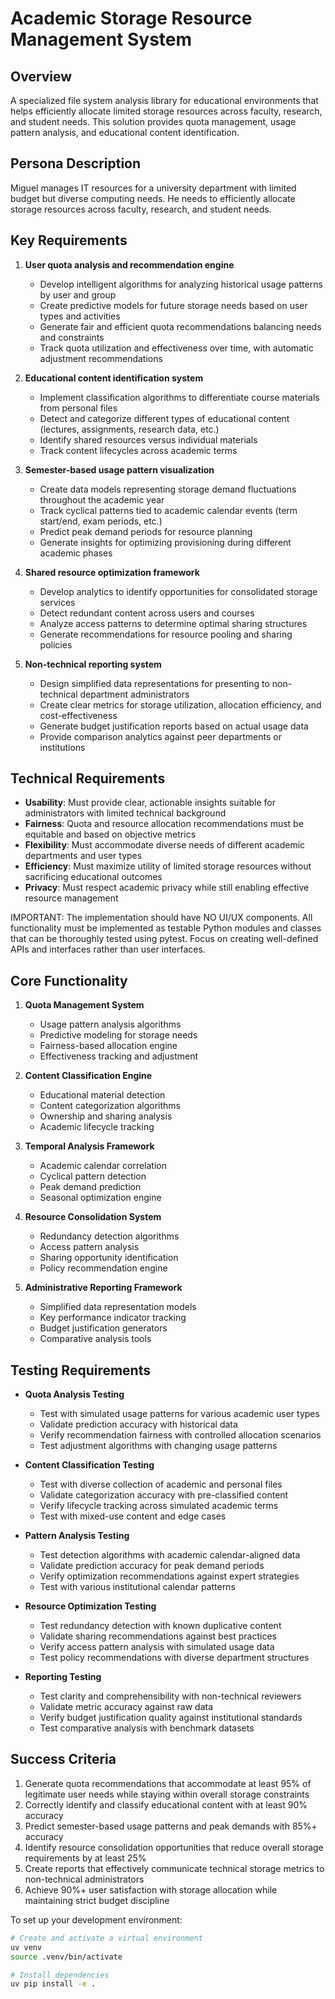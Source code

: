 # Academic Storage Resource Management System

## Overview
A specialized file system analysis library for educational environments that helps efficiently allocate limited storage resources across faculty, research, and student needs. This solution provides quota management, usage pattern analysis, and educational content identification.

## Persona Description
Miguel manages IT resources for a university department with limited budget but diverse computing needs. He needs to efficiently allocate storage resources across faculty, research, and student needs.

## Key Requirements
1. **User quota analysis and recommendation engine**
   - Develop intelligent algorithms for analyzing historical usage patterns by user and group
   - Create predictive models for future storage needs based on user types and activities
   - Generate fair and efficient quota recommendations balancing needs and constraints
   - Track quota utilization and effectiveness over time, with automatic adjustment recommendations

2. **Educational content identification system**
   - Implement classification algorithms to differentiate course materials from personal files
   - Detect and categorize different types of educational content (lectures, assignments, research data, etc.)
   - Identify shared resources versus individual materials
   - Track content lifecycles across academic terms

3. **Semester-based usage pattern visualization**
   - Create data models representing storage demand fluctuations throughout the academic year
   - Track cyclical patterns tied to academic calendar events (term start/end, exam periods, etc.)
   - Predict peak demand periods for resource planning
   - Generate insights for optimizing provisioning during different academic phases

4. **Shared resource optimization framework**
   - Develop analytics to identify opportunities for consolidated storage services
   - Detect redundant content across users and courses
   - Analyze access patterns to determine optimal sharing structures
   - Generate recommendations for resource pooling and sharing policies

5. **Non-technical reporting system**
   - Design simplified data representations for presenting to non-technical department administrators
   - Create clear metrics for storage utilization, allocation efficiency, and cost-effectiveness
   - Generate budget justification reports based on actual usage data
   - Provide comparison analytics against peer departments or institutions

## Technical Requirements
- **Usability**: Must provide clear, actionable insights suitable for administrators with limited technical background
- **Fairness**: Quota and resource allocation recommendations must be equitable and based on objective metrics
- **Flexibility**: Must accommodate diverse needs of different academic departments and user types
- **Efficiency**: Must maximize utility of limited storage resources without sacrificing educational outcomes
- **Privacy**: Must respect academic privacy while still enabling effective resource management

IMPORTANT: The implementation should have NO UI/UX components. All functionality must be implemented as testable Python modules and classes that can be thoroughly tested using pytest. Focus on creating well-defined APIs and interfaces rather than user interfaces.

## Core Functionality
1. **Quota Management System**
   - Usage pattern analysis algorithms
   - Predictive modeling for storage needs
   - Fairness-based allocation engine
   - Effectiveness tracking and adjustment

2. **Content Classification Engine**
   - Educational material detection
   - Content categorization algorithms
   - Ownership and sharing analysis
   - Academic lifecycle tracking

3. **Temporal Analysis Framework**
   - Academic calendar correlation
   - Cyclical pattern detection
   - Peak demand prediction
   - Seasonal optimization engine

4. **Resource Consolidation System**
   - Redundancy detection algorithms
   - Access pattern analysis
   - Sharing opportunity identification
   - Policy recommendation engine

5. **Administrative Reporting Framework**
   - Simplified data representation models
   - Key performance indicator tracking
   - Budget justification generators
   - Comparative analysis tools

## Testing Requirements
- **Quota Analysis Testing**
  - Test with simulated usage patterns for various academic user types
  - Validate prediction accuracy with historical data
  - Verify recommendation fairness with controlled allocation scenarios
  - Test adjustment algorithms with changing usage patterns

- **Content Classification Testing**
  - Test with diverse collection of academic and personal files
  - Validate categorization accuracy with pre-classified content
  - Verify lifecycle tracking across simulated academic terms
  - Test with mixed-use content and edge cases

- **Pattern Analysis Testing**
  - Test detection algorithms with academic calendar-aligned data
  - Validate prediction accuracy for peak demand periods
  - Verify optimization recommendations against expert strategies
  - Test with various institutional calendar patterns

- **Resource Optimization Testing**
  - Test redundancy detection with known duplicative content
  - Validate sharing recommendations against best practices
  - Verify access pattern analysis with simulated usage data
  - Test policy recommendations with diverse department structures

- **Reporting Testing**
  - Test clarity and comprehensibility with non-technical reviewers
  - Validate metric accuracy against raw data
  - Verify budget justification quality against institutional standards
  - Test comparative analysis with benchmark datasets

## Success Criteria
1. Generate quota recommendations that accommodate at least 95% of legitimate user needs while staying within overall storage constraints
2. Correctly identify and classify educational content with at least 90% accuracy
3. Predict semester-based usage patterns and peak demands with 85%+ accuracy
4. Identify resource consolidation opportunities that reduce overall storage requirements by at least 25%
5. Create reports that effectively communicate technical storage metrics to non-technical administrators
6. Achieve 90%+ user satisfaction with storage allocation while maintaining strict budget discipline

To set up your development environment:
```bash
# Create and activate a virtual environment
uv venv
source .venv/bin/activate

# Install dependencies
uv pip install -e .
```